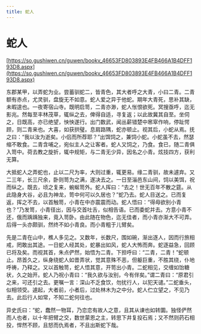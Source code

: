 ```yaml
---
title: 蛇人
---
```


# 蛇人

[https://so.gushiwen.cn/guwen/bookv_46653FD803893E4FB466A1B4DFF193D8.aspx](https://so.gushiwen.cn/guwen/bookv_46653FD803893E4FB466A1B4DFF193D8.aspx)

东郡某甲，以弄蛇为业。尝蓄驯蛇二，皆青色，其大者呼之大青，小曰二青。二青额有赤点，尤灵驯，盘旋无不如意。蛇人爱之异于他蛇。期年大青死，思补其缺，未暇遑也。一夜寄宿山寺。既明启笥，二青亦渺，蛇人怅恨欲死。冥搜亟呼，迄无影兆。然每至丰林茂草，辄纵之去，俾得自适，寻复返；以此故冀其自至。坐伺之，日既高，亦已绝望，怏怏遂行。出门数武，闻丛薪错楚中窸窣作响，停趾愕顾，则二青来也。大喜，如获拱璧。息肩路隅，蛇亦顿止。视其后，小蛇从焉。抚之曰：“我以汝为逝矣。小侣而所荐耶？”出饵饲之，兼饲小蛇。小蛇虽不去，然瑟缩不敢食。二青含哺之，宛似主人之让客者。蛇人又饲之，乃食。食已，随二青俱入笥中。荷去教之旋折，辄中规矩，与二青无少异，因名之小青。炫技四方，获利无算。

大抵蛇人之弄蛇也，止以二尺为率，大则过重，辄更易。缘二青驯，故未遽弃。又二三年，长三尺余，卧则笥为之满，遂决去之。一日至淄邑东山间，饲以美饵，祝而纵之。既去，顷之复来，蜿蜒笥外。蛇人挥曰：“去之！世无百年不散之筵。从此隐身大谷，必且为神龙，笥中何可以久居也？”蛇乃去。蛇人目送之。已而复返，挥之不去，以首触笥，小青在中亦震震而动。蛇人悟曰：“得毋欲别小青也？”乃发笥，小青径出，因与交首吐舌，似相告语。已而委蛇并去。方意小青不还，俄而踽踽独来，竟入笥卧。由此随在物色，迄无佳者，而小青亦渐大不可弄。后得一头亦颇驯，然终不如小青良。而小青粗于儿臂矣。

先是二青在山中，樵人多见之。又数年，长数尺，围如碗，渐出逐人，因而行旅相戒，罔敢出其途。一日蛇人经其处，蛇暴出如风，蛇人大怖而奔。蛇逐益急，回顾已将及矣。而视其首，朱点俨然，始悟为二青。下担呼曰：“二青，二青！”蛇顿止。昂首久之，纵身绕蛇人如昔弄状，觉其意殊不恶，但躯巨重，不胜其绕，仆地呼祷，乃释之。又以首触笥，蛇人悟其意，开笥出小青。二蛇相见，交缠如饴糖状，久之始开。蛇人乃祝小青曰：“我久欲与汝别，今有伴矣。”谓二青曰：“原君引之来，可还引之去。更嘱一言：深山不乏食饮，勿扰行人，以犯天谴。”二蛇垂头，似相领受。遽起，大者前，小者后，过处林木为之中分。蛇人伫立望之，不见乃去。此后行人如常，不知二蛇何往也。

异史氏曰：“蛇，蠢然一物耳，乃恋恋有故人之意，且其从谏也如转圜。独怪俨然而人也者，以十年把臂之交，数世蒙恩之主，转思下井复投石焉；又不然则药石相投，悍然不顾，且怒而仇焉者，不且出斯蛇下哉。